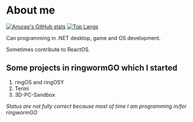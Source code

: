 # About me

[![Anurag's GitHub stats](https://github-readme-stats.vercel.app/api?username=Andrej123456789&theme=monokai)](https://github.com/anuraghazra/github-readme-stats)
[![Top Langs](https://github-readme-stats.vercel.app/api/top-langs/?username=Andrej123456789&layout=compact&theme=monokai)](https://github.com/anuraghazra/github-readme-stats)

Can programming in .NET desktop, game and OS development.

Sometimes contribute to ReactOS.

## Some projects in ringwormGO which I started
1. ringOS and ringOSY
2. Termi
3. 3D-PC-Sandbox

*Status are not fully correct because most of time I am programming in/for ringwormGO*
